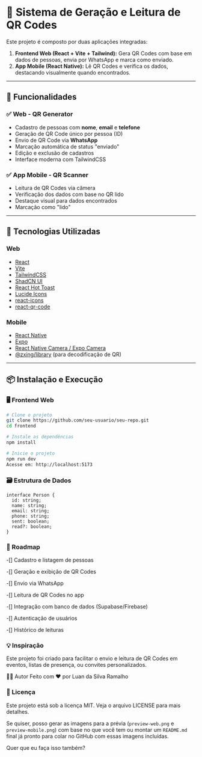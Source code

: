 # 📲 Sistema de Geração e Leitura de QR Codes

Este projeto é composto por duas aplicações integradas:

1. **Frontend Web (React + Vite + Tailwind):** Gera QR Codes com base em dados de pessoas, envia por WhatsApp e marca como enviado.
2. **App Mobile (React Native):** Lê QR Codes e verifica os dados, destacando visualmente quando encontrados.

---

## 🚀 Funcionalidades

### ✅ Web - QR Generator
- Cadastro de pessoas com **nome**, **email** e **telefone**
- Geração de QR Code único por pessoa (ID)
- Envio de QR Code via **WhatsApp**
- Marcação automática de status "enviado"
- Edição e exclusão de cadastros
- Interface moderna com TailwindCSS

### ✅ App Mobile - QR Scanner
- Leitura de QR Codes via câmera
- Verificação dos dados com base no QR lido
- Destaque visual para dados encontrados
- Marcação como "lido"

---

## 🧱 Tecnologias Utilizadas

### Web
- [React](https://reactjs.org/)
- [Vite](https://vitejs.dev/)
- [TailwindCSS](https://tailwindcss.com/)
- [ShadCN UI](https://ui.shadcn.com/)
- [React Hot Toast](https://react-hot-toast.com/)
- [Lucide Icons](https://lucide.dev/)
- [react-icons](https://react-icons.github.io/react-icons/)
- [react-qr-code](https://github.com/rosskhanas/react-qr-code)

### Mobile
- [React Native](https://reactnative.dev/)
- [Expo](https://expo.dev/)
- [React Native Camera / Expo Camera](https://docs.expo.dev/versions/latest/sdk/camera/)
- [@zxing/library](https://github.com/zxing-js/library) (para decodificação de QR)


---

## 📦 Instalação e Execução

### 🖥️ Frontend Web

```bash
# Clone o projeto
git clone https://github.com/seu-usuario/seu-repo.git
cd frontend

# Instale as dependências
npm install

# Inicie o projeto
npm run dev
Acesse em: http://localhost:5173
```

### 🗃️ Estrutura de Dados
```
interface Person {
  id: string;
  name: string;
  email: string;
  phone: string;
  sent: boolean;
  read?: boolean;
}
```

### 📌 Roadmap
 -[] Cadastro e listagem de pessoas

 -[] Geração e exibição de QR Codes

 -[] Envio via WhatsApp

 -[] Leitura de QR Codes no app

 -[] Integração com banco de dados (Supabase/Firebase)

 -[] Autenticação de usuários

 -[] Histórico de leituras

### 💡 Inspiração
Este projeto foi criado para facilitar o envio e leitura de QR Codes em eventos, listas de presença, ou convites personalizados.

🧑‍💻 Autor
Feito com ❤️ por Luan da Silva Ramalho

### 📄 Licença
Este projeto está sob a licença MIT. Veja o arquivo LICENSE para mais detalhes.

Se quiser, posso gerar as imagens para a prévia (`preview-web.png` e `preview-mobile.png`) com base no que você tem ou montar um `README.md` final já pronto para colar no GitHub com essas imagens incluídas.

Quer que eu faça isso também?
